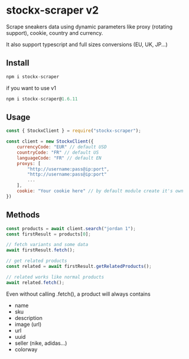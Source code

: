 
# stockx-scraper v2
Scrape sneakers data using dynamic parameters like proxy (rotating support), cookie, country and currency.

It also support typescript and full sizes conversions (EU, UK, JP...)



## Install

```javascript
npm i stockx-scraper
```

if you want to use v1

```javascript
npm i stockx-scraper@1.6.11
```


## Usage

```javascript
const { StockxClient } = require("stockx-scraper");

const client = new StockxClient({
    currencyCode: "EUR" // default USD
    countryCode: "FR" // default US
    languageCode: "FR" // default EN
    proxys: [
        "http://username:pass@ip:port",
        "http://username:pass@ip:port"
        ...
    ],
    cookie: "Your cookie here" // by default module create it's own
})
```


## Methods

```javascript
const products = await client.search("jordan 1");
const firstResult = products[0];

// fetch variants and some data
await firstResult.fetch();

// get related products
const related = await firstResult.getRelatedProducts();

// related works like normal products
await related.fetch();
```

Even without calling .fetch(), a product will always contains
- name
- sku
- description
- image (url)
- url
- uuid
- seller (nike, adidas...)
- colorway